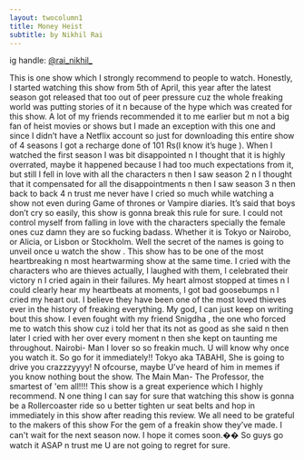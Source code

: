 ```yaml
---
layout: twocolumn1
title: Money Heist
subtitle: by Nikhil Rai 
---
```

ig handle: <a href="https://www.instagram.com/rai_nikhil_" target="_blank">@rai_nikhil_</a>

This is one show which I strongly recommend to people to watch. Honestly, I started watching
this show from 5th of April, this year after the latest season got released that too out of peer
pressure cuz the whole freaking world was putting stories of it n because of the hype which was
created for this show. A lot of my friends recommended it to me earlier but m not a big fan of
heist movies or shows but I made an exception with this one and since I didn’t have a Netflix
account so just for downloading this entire show of 4 seasons I got a recharge done of 101 Rs(I
know it’s huge ). When I watched the first season I was bit disappointed n I thought that it is
highly overrated, maybe it happened because I had too much expectations from it, but still I fell
in love with all the characters n then I saw season 2 n I thought that it compensated for all the
disappointments n then I saw season 3 n then back to back 4 n trust me never have I cried so
much while watching a show not even during Game of thrones or Vampire diaries. It’s said that
boys don’t cry so easily, this show is gonna break this rule for sure. I could not control myself
from falling in love with the characters specially the female ones cuz damn they are so fucking
badass. Whether it is Tokyo or Nairobo, or Alicia, or Lisbon or Stockholm. Well the secret of the
names is going to unveil once u watch the show . This show has to be one of the most
heartbreaking n most heartwarming show at the same time. I cried with the characters who are
thieves actually, I laughed with them, I celebrated their victory n I cried again in their failures. My
heart almost stopped at times n I could clearly hear my heartbeats at moments, I got bad
goosebumps n I cried my heart out. I believe they have been one of the most loved thieves ever
in the history of freaking everything. My god, I can just keep on writing bout this show. I even
fought with my friend Snigdha , the one who forced me to watch this show cuz i told her that its
not as good as she said n then later I cried with her over every moment n then she kept on
taunting me throughout. Nairobi- Man I lover so so freakin much. U will know why once you
watch it. So go for it immediately!! Tokyo aka TABAHI, She is going to drive you crazzzyyyy! N
ofcourse, maybe U’ve heard of him in memes if you know nothing bout the show. The Main Man-
The Professor, the smartest of &#39;em all!!!! This show is a great experience which I highly
recommend. N one thing I can say for sure that watching this show is gonna be a Rollercoaster
ride so u better tighten ur seat belts and hop in immediately in this show after reading this review.
We all need to be grateful to the makers of this show For the gem of a freakin show they’ve
made. I can&#39;t wait for the next season now. I hope it comes soon.�� So guys go watch it ASAP n
trust me U are not going to regret for sure.